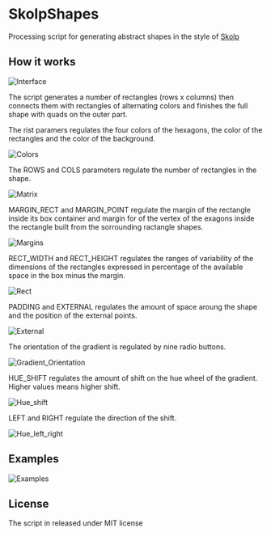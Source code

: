 # SkolpShapes
Processing script for generating abstract shapes in the style of [Skolp](https://www.flickr.com/photos/nicoskolp)

## How it works

![Interface](http://i.imgur.com/Q6bynAE.png)

The script generates a number of rectangles (rows x columns) then connects them with rectangles of alternating colors and finishes the full shape with quads on the outer part.

The rist paramers regulates the four colors of the hexagons, the color of the rectangles and the color of the background.

![Colors](http://i.imgur.com/tp37pBl.jpg)

The ROWS and COLS parameters regulate the number of rectangles in the shape.

![Matrix](http://i.imgur.com/d3wp0Gu.jpg)

MARGIN_RECT and MARGIN_POINT regulate the margin of the rectangle inside its box container and margin for of the vertex of the exagons inside the rectangle built from the sorrounding ractangle shapes.

![Margins](http://i.imgur.com/W7d97HR.jpg)

RECT_WIDTH and RECT_HEIGHT regulates the ranges of variability of the dimensions of the rectangles expressed in percentage of the available space in the box minus the margin.

![Rect](http://i.imgur.com/wQLkKh7.jpg)

PADDING and EXTERNAL regulates the amount of space aroung the shape and the position of the external points.

![External](http://i.imgur.com/QWuTuny.jpg)

The orientation of the gradient is regulated by nine radio buttons.

![Gradient_Orientation](http://i.imgur.com/KW1fef8.jpg)

HUE_SHIFT regulates the amount of shift on the hue wheel of the gradient. Higher values means higher shift.

![Hue_shift](http://i.imgur.com/OdsJomp.jpg)

LEFT and RIGHT regulate the direction of the shift.

![Hue_left_right](http://i.imgur.com/BGuX1Zx.jpg)

## Examples

![Examples](http://i.imgur.com/LaRILw5.jpg)

## License

The script in released under MIT license

